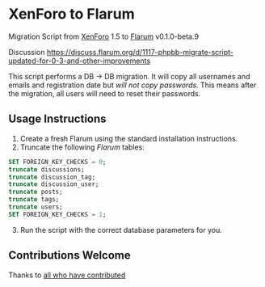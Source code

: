 # XenForo to Flarum

Migration Script from [XenForo](https://xenforo.com/) 1.5 to [Flarum](https://flarum.org/) v0.1.0-beta.9

Discussion https://discuss.flarum.org/d/1117-phpbb-migrate-script-updated-for-0-3-and-other-improvements

This script performs a DB -> DB migration. It will copy all usernames and emails and registration date but *will not copy passwords*. This means after the migration, all users will need to reset their passwords.

## Usage Instructions

1. Create a fresh Flarum using the standard installation instructions.
2. Truncate the following *Flarum* tables:
  ```sql
  SET FOREIGN_KEY_CHECKS = 0;
  truncate discussions;
  truncate discussion_tag;
  truncate discussion_user;
  truncate posts;
  truncate tags;
  truncate users;
  SET FOREIGN_KEY_CHECKS = 1;
  ```
3. Run the script with the correct database parameters for you.

## Contributions Welcome

Thanks to [all who have contributed](https://github.com/shriker/xenforo-to-flarum/graphs/contributors)
